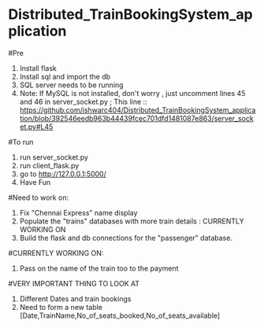 # Distributed_TrainBookingSystem_application

#Pre
1. Install flask
2. Install sql and import the db
3. SQL server needs to be running
4. Note: If MySQL is not installed, don't worry , just uncomment lines 45 and 46 in server_socket.py ; 
This line :: https://github.com/ishwarc404/Distributed_TrainBookingSystem_application/blob/392546eedb963b44439fcec701dfd1481087e863/server_socket.py#L45

#To run
1. run server_socket.py
2. run client_flask.py
3. go to http://127.0.0.1:5000/
4. Have Fun


#Need to work on:
1. Fix "Chennai Express" name display 
2. Populate the "trains" databases with more train details : CURRENTLY WORKING ON
3. Build the flask and db connections for the "passenger" database.

#CURRENTLY WORKING ON:
1. Pass on the name of the train too to the payment

#VERY IMPORTANT THING TO LOOK AT
1. Different Dates and train bookings
2. Need to form a new table [Date,TrainName,No_of_seats_booked,No_of_seats_available]